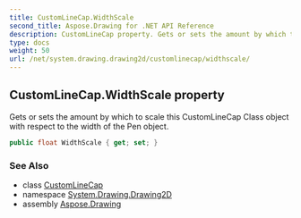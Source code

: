 ```yaml
---
title: CustomLineCap.WidthScale
second_title: Aspose.Drawing for .NET API Reference
description: CustomLineCap property. Gets or sets the amount by which to scale this CustomLineCap Class object with respect to the width of the Pen object
type: docs
weight: 50
url: /net/system.drawing.drawing2d/customlinecap/widthscale/
---
```

## CustomLineCap.WidthScale property

Gets or sets the amount by which to scale this CustomLineCap Class object with respect to the width of the Pen object.

```csharp
public float WidthScale { get; set; }
```

### See Also

* class [CustomLineCap](../)
* namespace [System.Drawing.Drawing2D](../../customlinecap/)
* assembly [Aspose.Drawing](../../../)



